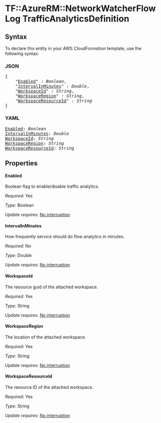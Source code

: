 # TF::AzureRM::NetworkWatcherFlowLog TrafficAnalyticsDefinition

## Syntax

To declare this entity in your AWS CloudFormation template, use the following syntax:

### JSON

<pre>
{
    "<a href="#enabled" title="Enabled">Enabled</a>" : <i>Boolean</i>,
    "<a href="#intervalinminutes" title="IntervalInMinutes">IntervalInMinutes</a>" : <i>Double</i>,
    "<a href="#workspaceid" title="WorkspaceId">WorkspaceId</a>" : <i>String</i>,
    "<a href="#workspaceregion" title="WorkspaceRegion">WorkspaceRegion</a>" : <i>String</i>,
    "<a href="#workspaceresourceid" title="WorkspaceResourceId">WorkspaceResourceId</a>" : <i>String</i>
}
</pre>

### YAML

<pre>
<a href="#enabled" title="Enabled">Enabled</a>: <i>Boolean</i>
<a href="#intervalinminutes" title="IntervalInMinutes">IntervalInMinutes</a>: <i>Double</i>
<a href="#workspaceid" title="WorkspaceId">WorkspaceId</a>: <i>String</i>
<a href="#workspaceregion" title="WorkspaceRegion">WorkspaceRegion</a>: <i>String</i>
<a href="#workspaceresourceid" title="WorkspaceResourceId">WorkspaceResourceId</a>: <i>String</i>
</pre>

## Properties

#### Enabled

Boolean flag to enable/disable traffic analytics.

_Required_: Yes

_Type_: Boolean

_Update requires_: [No interruption](https://docs.aws.amazon.com/AWSCloudFormation/latest/UserGuide/using-cfn-updating-stacks-update-behaviors.html#update-no-interrupt)

#### IntervalInMinutes

How frequently service should do flow analytics in minutes.

_Required_: No

_Type_: Double

_Update requires_: [No interruption](https://docs.aws.amazon.com/AWSCloudFormation/latest/UserGuide/using-cfn-updating-stacks-update-behaviors.html#update-no-interrupt)

#### WorkspaceId

The resource guid of the attached workspace.

_Required_: Yes

_Type_: String

_Update requires_: [No interruption](https://docs.aws.amazon.com/AWSCloudFormation/latest/UserGuide/using-cfn-updating-stacks-update-behaviors.html#update-no-interrupt)

#### WorkspaceRegion

The location of the attached workspace.

_Required_: Yes

_Type_: String

_Update requires_: [No interruption](https://docs.aws.amazon.com/AWSCloudFormation/latest/UserGuide/using-cfn-updating-stacks-update-behaviors.html#update-no-interrupt)

#### WorkspaceResourceId

The resource ID of the attached workspace.

_Required_: Yes

_Type_: String

_Update requires_: [No interruption](https://docs.aws.amazon.com/AWSCloudFormation/latest/UserGuide/using-cfn-updating-stacks-update-behaviors.html#update-no-interrupt)

